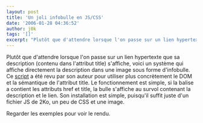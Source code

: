 ```yaml
---
layout: post
title: 'Un joli infobulle en JS/CSS'
date: '2006-01-28 04:36:52'
author: j0k
tags: '[]'
excerpt: "Plutôt que d'attendre lorsque l'on passe sur un lien hypertexte que sa description (contenu dans l'attribut title) s'affiche, voici un système qui affiche directement la description dans une image sous forme d'infobulle.     \nCe [script](http://web-graphics.com/mtarchive/001717.php) a été revu par son auteur pour utiliser plus concrètement le DOM et la      …"
---
```


Plutôt que d'attendre lorsque l'on passe sur un lien hypertexte que sa description (contenu dans l'attribut title) s'affiche, voici un système qui affiche directement la description dans une image sous forme d'infobulle.
Ce [script](http://web-graphics.com/mtarchive/001717.php) a été revu par son auteur pour utiliser plus concrètement le DOM et la sémantique de l'attribut title. Le fonctionnement est simple, si la balise a contient les attributs href et title, la bulle s'affiche au survol contenant la description et le lien.   Son installation est simple, puisqu'il suffit juste d'un fichier JS de 2Ko, un peu de CSS et une image.

Regarder les exemples pour voir le rendu.

